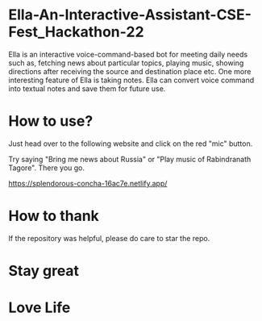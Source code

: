 # Ella-An-Interactive-Assistant-CSE-Fest_Hackathon-22
Ella is an interactive voice-command-based bot for meeting daily needs such as, fetching news about particular topics, playing music, showing directions after receiving the source and destination place etc.
One more interesting feature of Ella is taking notes. Ella can convert voice command into textual notes and save them for future use.
# How to use?

Just head over to the following website and click on the red "mic" button. 

Try saying "Bring me news about Russia" or "Play music of Rabindranath Tagore". There you go.

https://splendorous-concha-16ac7e.netlify.app/
# How to thank
If the repository was helpful, please do care to star the repo.
# Stay great
# Love Life
